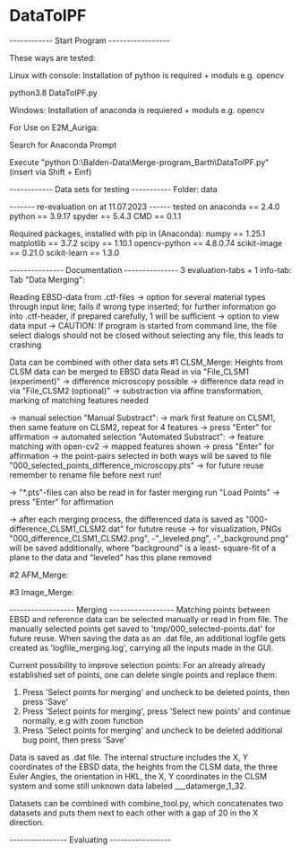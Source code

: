 # DataToIPF

------------  Start Program  -----------------

These ways are tested:

Linux with console:
Installation of python is required + moduls e.g. opencv

python3.8 DataToIPF.py


Windows:
Installation of anaconda is requiered + moduls e.g. opencv

For Use on E2M_Auriga:

Search for Anaconda Prompt

Execute "python D:\Balden-Data\Merge-program_Barth\DataToIPF.py" (insert via Shift + Einf)



------------  Data sets for testing -----------
Folder: data

-------  re-evaluation on at 11.07.2023  ------
tested on
anaconda 	== 2.4.0
python		== 3.9.17
spyder		== 5.4.3
CMD		== 0.1.1

Required packages, installed with pip in (Anaconda):
numpy 		== 1.25.1
matplotlib 	== 3.7.2
scipy		== 1.10.1
opencv-python	== 4.8.0.74
scikit-image	== 0.21.0
scikit-learn	== 1.3.0

---------------  Documentation  ---------------
3 evaluation-tabs + 1 info-tab:
Tab "Data Merging":

Reading EBSD-data from .ctf-files 
-> option for several material types through input line; fails if wrong 
	type inserted; for further information go into .ctf-header, 
	if prepared carefully, 1 will be sufficient
-> option to view data input
-> CAUTION: If program is started from command line, the file select 
	dialogs should not be closed without selecting any file, this
	leads to crashing

Data can be combined with other data sets
#1 CLSM_Merge:
Heights from CLSM data can be merged to EBSD data
Read in via "File_CLSM1 (experiment)"
-> difference microscopy possible
 -> difference data read in via "File_CLSM2 (optional)"
 -> substraction via affine transformation, marking of matching features needed

  -> manual selection "Manual Substract":
   -> mark first feature on CLSM1, then same feature on CLSM2, repeat for 4 features
   -> press "Enter" for affirmation
  -> automated selection "Automated Substract":
   -> feature matching with open-cv2
   -> mapped features shown
   -> press "Enter" for affirmation
  -> the point-pairs selected in both ways will be saved to file
     "000_selected_points_difference_microscopy.pts"
  -> for future reuse remember to rename file before next run!

  -> "*.pts"-files can also be read in for faster merging run "Load Points"
   -> press "Enter" for affirmation
 
 -> after each merging process, the differenced data is saved as 
    "000-difference_CLSM1_CLSM2.dat" for fututre reuse
 -> for visualization, PNGs "000_difference_CLSM1_CLSM2.png", -"_leveled.png", 
    -"_background.png" will be saved additionally, where "background" is a least-
    square-fit of a plane to the data and "leveled" has this plane removed
    

#2 AFM_Merge:

#3 Image_Merge:

------------------  Merging  ------------------
Matching points between EBSD and reference data can be selected manually
or read in from file. The manually selected points get saved to 
'tmp/000_selected-points.dat' for future reuse.
When saving the data as an .dat file, an additional logfile gets created
as 'logfile_merging.log', carrying all the inputs made in the GUI.

Current possibility to improve selection points:
For an already already established set of points, one can delete single 
points and replace them:
1. Press 'Select points for merging' and uncheck to be deleted points, 
	then press 'Save'
2. Press 'Select points for merging', press 'Select new points' and 
	continue normally, e.g with zoom function 
3. Press 'Select points for merging' and uncheck to be deleted additional
	bug point, then press 'Save'

Data is saved as .dat file. The internal structure includes the X, Y coordinates 
of the EBSD data, the heights from the CLSM data, the three Euler Angles, the 
orientation in HKL, the X, Y coordinates in the CLSM system and some still 
unknown data labeled ___datamerge_1_32.

Datasets can be combined with combine_tool.py, which concatenates two datasets 
and puts them next to each other with a gap of 20 in the X direction.  

----------------  Evaluating  -----------------

